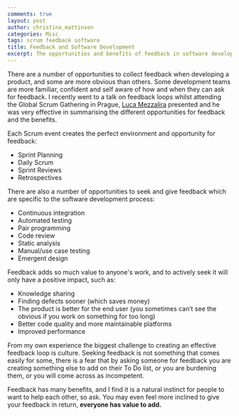 ```yaml
---
comments: true
layout: post
author: christina_mattinson
categories: Misc
tags: scrum feedback software
title: Feedback and Software Development
excerpt: The opportunities and benefits of feedback in software development
---
```


There are a number of opportunities to collect feedback when developing a product, and some are more obvious than others. Some development teams are more familiar, confident and self aware of how and when they can ask for feedback. I recently went to a talk on feedback loops whilst attending the Global Scrum Gathering in Prague, [Luca Mezzalira](https://twitter.com/lucamezzalira) presented and he was very effective in summarising the different opportunities for feedback and the benefits.

Each Scrum event creates the perfect environment and opportunity for feedback:
- Sprint Planning
- Daily Scrum
- Sprint Reviews
- Retrospectives

There are also a number of opportunities to seek and give feedback which are specific to the software development process:
- Continuous integration
- Automated testing
- Pair programming
- Code review
- Static analysis
- Manual/use case testing
- Emergent design

Feedback adds so much value to anyone's work, and to actively seek it will only have a positive impact, such as:
- Knowledge sharing
- Finding defects sooner (which saves money)
- The product is better for the end user (you sometimes can’t see the obvious if you work on something for too long)
- Better code quality and more maintainable platforms
- Improved performance

From my own experience the biggest challenge to creating an effective feedback loop is culture. Seeking feedback is not something that comes easily for some, there is a fear that by asking someone for feedback you are creating something else to add on their To Do list, or you are burdening them, or you will come across as incompetent.

Feedback has many benefits, and I find it is a natural instinct for people to want to help each other, so ask. You may even feel more inclined to give your feedback in return, **everyone has value to add.**
